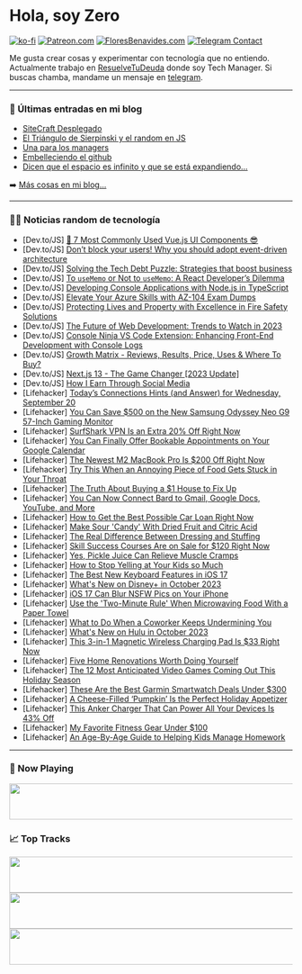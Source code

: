 # Hola, soy Zero

[![ko-fi](https://ko-fi.com/img/githubbutton_sm.svg)](https://ko-fi.com/J3J4N0LUK)
[![Patreon.com](https://img.shields.io/endpoint.svg?url=https%3A%2F%2Fshieldsio-patreon.vercel.app%2Fapi%3Fusername%3Dzerodragon%26type%3Dpatrons&style=for-the-badge)](https://patreon.com/zerodragon)
[![FloresBenavides.com](https://img.shields.io/website?down_message=oops&label=MiBlog&style=for-the-badge&up_message=online&url=https%3A%2F%2Ffloresbenavides.com)](https://floresbenavides.com)
[![Telegram Contact](https://img.shields.io/badge/escr%C3%ADbeme-ZeroDragon-%2326A5E4?style=for-the-badge&logo=telegram)](https://t.me/zerodragon)

Me gusta crear cosas y experimentar con tecnología que no entiendo.
Actualmente trabajo en [ResuelveTuDeuda](http://github.com/resuelve) donde soy Tech Manager.
Si buscas chamba, mandame un mensaje en [telegram](https://t.me/zerodragon).

---

### 📕 Últimas entradas en mi blog
<!-- BLOG-POST-LIST:START -->
- [SiteCraft Desplegado](https://floresbenavides.com/sitecraft-desplegado/)
- [El Triángulo de Sierpinski y el random en JS](https://floresbenavides.com/el-triangulo-de-sierpinski-y-el-random-en-js/)
- [Una para los managers](https://floresbenavides.com/una-para-los-managers/)
- [Embelleciendo el github](https://floresbenavides.com/embelleciendo-el-github/)
- [Dicen que el espacio es infinito y que se está expandiendo…](https://floresbenavides.com/dicen-que-el-espacio-es-infinito-y-que-se-esta-expandiendo/)
<!-- BLOG-POST-LIST:END -->

➡️ [Más cosas en mi blog...](https://floresbenavides.com)

---

### 👨‍💻 Noticias random de tecnología
<!-- TECH-POSTS:START -->
- [Dev.to/JS] [📝 7 Most Commonly Used Vue.js UI Components 😎](https://dev.to/terawuthth/7-most-commonly-used-vuejs-ui-components-dob)
- [Dev.to/JS] [Don’t block your users! Why you should adopt event-driven architecture](https://dev.to/estephinson/dont-block-your-users-why-you-should-adopt-event-driven-architecture-38e6)
- [Dev.to/JS] [Solving the Tech Debt Puzzle: Strategies that boost business](https://dev.to/brainhubeu/solving-the-tech-debt-puzzle-strategies-that-boost-business-3noe)
- [Dev.to/JS] [To `useMemo` or Not to `useMemo`: A React Developer’s Dilemma](https://dev.to/barrymichaeldoyle/to-usememo-or-not-to-usememo-a-react-developers-dilemma-36cd)
- [Dev.to/JS] [Developing Console Applications with Node.js in TypeScript](https://dev.to/josunlp/developing-console-applications-with-nodejs-in-typescript-343i)
- [Dev.to/JS] [Elevate Your Azure Skills with AZ-104 Exam Dumps](https://dev.to/a1k07num/elevate-your-azure-skills-with-az-104-exam-dumps-1mp7)
- [Dev.to/JS] [Protecting Lives and Property with Excellence in Fire Safety Solutions](https://dev.to/firesupplies/protecting-lives-and-property-with-excellence-in-fire-safety-solutions-56la)
- [Dev.to/JS] [The Future of Web Development: Trends to Watch in 2023](https://dev.to/taquiimam14/the-future-of-web-development-trends-to-watch-in-2023-1li2)
- [Dev.to/JS] [Console Ninja VS Code Extension: Enhancing Front-End Development with Console Logs](https://dev.to/rio14/console-ninja-vs-code-extension-enhancing-front-end-development-with-console-logs-21ak)
- [Dev.to/JS] [Growth Matrix - Reviews, Results, Price, Uses &amp; Where To Buy?](https://dev.to/growth78147/growth-matrix-reviews-results-price-uses-where-to-buy-4fj7)
- [Dev.to/JS] [Next.js 13 - The Game Changer [2023 Update]](https://dev.to/codewithshahan/nextjs-13-the-game-changer-2023-update-2b46)
- [Dev.to/JS] [How I Earn Through Social Media](https://dev.to/trendingblogers/how-i-earn-through-social-media-534h)
- [Lifehacker] [Today’s Connections Hints &lpar;and Answer&rpar; for Wednesday, September 20](https://lifehacker.com/connections-answer-today-september-20-2023-1850852268)
- [Lifehacker] [You Can Save $500 on the New Samsung Odyssey Neo G9 57-Inch Gaming Monitor](https://lifehacker.com/you-can-save-500-on-the-new-samsung-odyssey-neo-g9-57-1850852797)
- [Lifehacker] [SurfShark VPN Is an Extra 20% Off Right Now](https://lifehacker.com/surfshark-vpn-is-an-extra-20-off-right-now-1850842968)
- [Lifehacker] [You Can Finally Offer Bookable Appointments on Your Google Calendar](https://lifehacker.com/you-can-finally-offer-bookable-appointments-on-your-goo-1850853638)
- [Lifehacker] [The Newest M2 MacBook Pro Is $200 Off Right Now](https://lifehacker.com/the-newest-m2-macbook-pro-is-200-off-right-now-1850853811)
- [Lifehacker] [Try This When an Annoying Piece of Food Gets Stuck in Your Throat](https://lifehacker.com/the-most-efficient-ways-to-remove-food-stuck-in-your-th-1849099666)
- [Lifehacker] [The Truth About Buying a $1 House to Fix Up](https://lifehacker.com/the-truth-about-buying-a-1-house-to-fix-up-1850853013)
- [Lifehacker] [You Can Now Connect Bard to Gmail, Google Docs, YouTube, and More](https://lifehacker.com/set-up-google-bard-extensions-1850853309)
- [Lifehacker] [How to Get the Best Possible Car Loan Right Now](https://lifehacker.com/how-to-get-the-best-possible-car-loan-right-now-1850852528)
- [Lifehacker] [Make Sour &#39;Candy&#39; With Dried Fruit and Citric Acid](https://lifehacker.com/homemade-sour-candy-recipe-1850853390)
- [Lifehacker] [The Real Difference Between Dressing and Stuffing](https://lifehacker.com/the-difference-between-stuffing-and-dressing-1847999886)
- [Lifehacker] [Skill Success Courses Are on Sale for $120 Right Now](https://lifehacker.com/skill-success-courses-are-on-sale-for-120-right-now-1850842581)
- [Lifehacker] [Yes, Pickle Juice Can Relieve Muscle Cramps](https://lifehacker.com/pickle-juice-help-with-muscle-cramps-1850851267)
- [Lifehacker] [How to Stop Yelling at Your Kids so Much](https://lifehacker.com/how-to-stop-yelling-at-your-kids-so-much-1850851762)
- [Lifehacker] [The Best New Keyboard Features in iOS 17](https://lifehacker.com/the-best-new-keyboard-features-in-ios-17-1850852783)
- [Lifehacker] [What&#39;s New on Disney+ in October 2023](https://lifehacker.com/whats-new-on-disney-in-october-2023-1850851532)
- [Lifehacker] [iOS 17 Can Blur NSFW Pics on Your iPhone](https://lifehacker.com/ios-17-can-blur-nsfw-pics-on-your-iphone-1850852496)
- [Lifehacker] [Use the &#39;Two-Minute Rule&#39; When Microwaving Food With a Paper Towel](https://lifehacker.com/use-the-two-minute-rule-when-microwaving-food-with-a-pa-1850846443)
- [Lifehacker] [What to Do When a Coworker Keeps Undermining You](https://lifehacker.com/what-to-do-when-a-coworker-keeps-undermining-you-1850852016)
- [Lifehacker] [What&#39;s New on Hulu in October 2023](https://lifehacker.com/new-on-hulu-october-2023-1850851012)
- [Lifehacker] [This 3-in-1 Magnetic Wireless Charging Pad Is $33 Right Now](https://lifehacker.com/this-3-in-1-magnetic-wireless-charging-pad-is-33-right-1850842636)
- [Lifehacker] [Five Home Renovations Worth Doing Yourself](https://lifehacker.com/home-renovations-worth-doing-yourself-1850851448)
- [Lifehacker] [The 12 Most Anticipated Video Games Coming Out This Holiday Season](https://lifehacker.com/most-anticipated-video-games-coming-out-holidays-1850851453)
- [Lifehacker] [These Are the Best Garmin Smartwatch Deals Under $300](https://lifehacker.com/these-are-the-best-garmin-smartwatch-deals-under-300-1850850955)
- [Lifehacker] [A Cheese-Filled ‘Pumpkin’ Is the Perfect Holiday Appetizer](https://lifehacker.com/a-cheese-filled-pumpkin-is-the-perfect-holiday-appeti-1849781033)
- [Lifehacker] [This Anker Charger That Can Power All Your Devices Is 43% Off](https://lifehacker.com/this-anker-charger-that-can-power-all-your-devices-is-4-1850850523)
- [Lifehacker] [My Favorite Fitness Gear Under $100](https://lifehacker.com/my-favorite-fitness-gear-under-100-1850850932)
- [Lifehacker] [An Age-By-Age Guide to Helping Kids Manage Homework](https://lifehacker.com/an-age-by-age-guide-to-helping-kids-manage-homework-1850849992)<!-- TECH-POSTS:END -->

---

### 🎵 Now Playing
<a href="https://spotify-now-playing-dun.vercel.app/now-playing?open"><img src="https://spotify-now-playing-dun.vercel.app/now-playing" width="540" height="64"></a>

### 📈 Top Tracks
<a href="https://spotify-now-playing-dun.vercel.app/top-tracks?i=1&open"><img src="https://spotify-now-playing-dun.vercel.app/top-tracks?i=1" width="540" height="64"></a>
<a href="https://spotify-now-playing-dun.vercel.app/top-tracks?i=2&open"><img src="https://spotify-now-playing-dun.vercel.app/top-tracks?i=2" width="540" height="64"></a>
<a href="https://spotify-now-playing-dun.vercel.app/top-tracks?i=3&open"><img src="https://spotify-now-playing-dun.vercel.app/top-tracks?i=3" width="540" height="64"></a>
